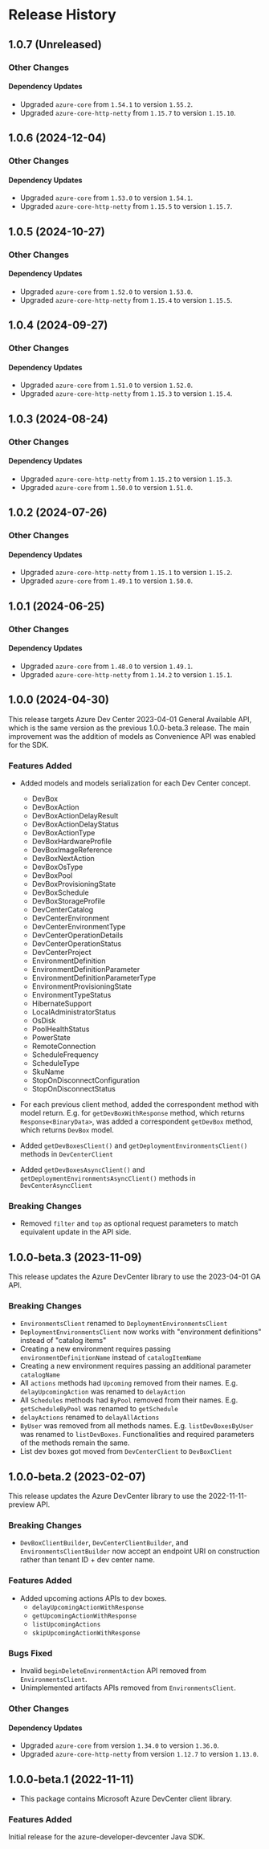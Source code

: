 # Release History

## 1.0.7 (Unreleased)

### Other Changes

#### Dependency Updates

- Upgraded `azure-core` from `1.54.1` to version `1.55.2`.
- Upgraded `azure-core-http-netty` from `1.15.7` to version `1.15.10`.


## 1.0.6 (2024-12-04)

### Other Changes

#### Dependency Updates

- Upgraded `azure-core` from `1.53.0` to version `1.54.1`.
- Upgraded `azure-core-http-netty` from `1.15.5` to version `1.15.7`.


## 1.0.5 (2024-10-27)

### Other Changes

#### Dependency Updates

- Upgraded `azure-core` from `1.52.0` to version `1.53.0`.
- Upgraded `azure-core-http-netty` from `1.15.4` to version `1.15.5`.


## 1.0.4 (2024-09-27)

### Other Changes

#### Dependency Updates

- Upgraded `azure-core` from `1.51.0` to version `1.52.0`.
- Upgraded `azure-core-http-netty` from `1.15.3` to version `1.15.4`.


## 1.0.3 (2024-08-24)

### Other Changes

#### Dependency Updates

- Upgraded `azure-core-http-netty` from `1.15.2` to version `1.15.3`.
- Upgraded `azure-core` from `1.50.0` to version `1.51.0`.


## 1.0.2 (2024-07-26)

### Other Changes

#### Dependency Updates

- Upgraded `azure-core-http-netty` from `1.15.1` to version `1.15.2`.
- Upgraded `azure-core` from `1.49.1` to version `1.50.0`.


## 1.0.1 (2024-06-25)

### Other Changes

#### Dependency Updates

- Upgraded `azure-core` from `1.48.0` to version `1.49.1`.
- Upgraded `azure-core-http-netty` from `1.14.2` to version `1.15.1`.

## 1.0.0 (2024-04-30)

This release targets Azure Dev Center 2023-04-01 General Available API, which is the same version as the previous 1.0.0-beta.3 release. The main improvement was the addition of models as Convenience API was enabled for the SDK. 

### Features Added

- Added models and models serialization for each Dev Center concept.
    - DevBox
    - DevBoxAction
    - DevBoxActionDelayResult
    - DevBoxActionDelayStatus
    - DevBoxActionType
    - DevBoxHardwareProfile
    - DevBoxImageReference
    - DevBoxNextAction
    - DevBoxOsType
    - DevBoxPool
    - DevBoxProvisioningState
    - DevBoxSchedule
    - DevBoxStorageProfile
    - DevCenterCatalog
    - DevCenterEnvironment
    - DevCenterEnvironmentType
    - DevCenterOperationDetails
    - DevCenterOperationStatus
    - DevCenterProject
    - EnvironmentDefinition
    - EnvironmentDefinitionParameter
    - EnvironmentDefinitionParameterType
    - EnvironmentProvisioningState
    - EnvironmentTypeStatus
    - HibernateSupport
    - LocalAdministratorStatus
    - OsDisk
    - PoolHealthStatus
    - PowerState
    - RemoteConnection
    - ScheduleFrequency
    - ScheduleType
    - SkuName
    - StopOnDisconnectConfiguration
    - StopOnDisconnectStatus
    
- For each previous client method, added the correspondent method with model return. E.g. for `getDevBoxWithResponse` method, which returns `Response<BinaryData>`, was added a correspondent `getDevBox` method, which returns `DevBox` model.   
- Added `getDevBoxesClient()` and `getDeploymentEnvironmentsClient()` methods in `DevCenterClient` 
- Added `getDevBoxesAsyncClient()` and `getDeploymentEnvironmentsAsyncClient()` methods in `DevCenterAsyncClient`

### Breaking Changes

- Removed `filter` and `top` as optional request parameters to match equivalent update in the API side.

## 1.0.0-beta.3 (2023-11-09)

This release updates the Azure DevCenter library to use the 2023-04-01 GA API.

### Breaking Changes

 - `EnvironmentsClient` renamed to `DeploymentEnvironmentsClient`
 - `DeploymentEnvironmentsClient` now works with "environment definitions" instead of "catalog items"
 - Creating a new environment requires passing `environmentDefinitionName` instead of `catalogItemName`
 - Creating a new environment requires passing an additional parameter `catalogName`
 - All `actions` methods had `Upcoming` removed from their names. E.g. `delayUpcomingAction` was renamed to `delayAction`
 - All `Schedules` methods had `ByPool` removed from their names. E.g. `getScheduleByPool` was renamed to `getSchedule`
 - `delayActions` renamed to `delayAllActions`
 - `ByUser` was removed from all methods names. E.g. `listDevBoxesByUser` was renamed to `listDevBoxes`. Functionalities and required parameters of the methods remain the same.
 - List dev boxes got moved from `DevCenterClient` to `DevBoxClient`

## 1.0.0-beta.2 (2023-02-07)

This release updates the Azure DevCenter library to use the 2022-11-11-preview API.

### Breaking Changes

- `DevBoxClientBuilder`, `DevCenterClientBuilder`, and `EnvironmentsClientBuilder` now accept an endpoint URI on construction rather than tenant ID + dev center name.

### Features Added

- Added upcoming actions APIs to dev boxes.
    - `delayUpcomingActionWithResponse`
    - `getUpcomingActionWithResponse`
    - `listUpcomingActions`
    - `skipUpcomingActionWithResponse`

### Bugs Fixed

- Invalid `beginDeleteEnvironmentAction` API removed from `EnvironmentsClient`.
- Unimplemented artifacts APIs removed from `EnvironmentsClient`.

### Other Changes

#### Dependency Updates

- Upgraded `azure-core` from version `1.34.0` to version `1.36.0`.
- Upgraded `azure-core-http-netty` from version `1.12.7` to version `1.13.0`.

## 1.0.0-beta.1 (2022-11-11)

- This package contains Microsoft Azure DevCenter client library.

### Features Added
Initial release for the azure-developer-devcenter Java SDK.

